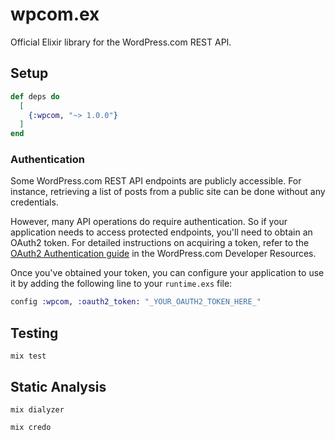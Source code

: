 # wpcom.ex

Official Elixir library for the WordPress.com REST API.

## Setup

```elixir
def deps do
  [
    {:wpcom, "~> 1.0.0"}
  ]
end
```

### Authentication

Some WordPress.com REST API endpoints are publicly accessible. For instance, retrieving a list of posts from a public site can be done without any credentials.

However, many API operations do require authentication. So if your application needs to access protected endpoints, you'll need to obtain an OAuth2 token. For detailed instructions on acquiring a token, refer to the [OAuth2 Authentication guide](https://developer.wordpress.com/docs/oauth2/) in the WordPress.com Developer Resources.

Once you've obtained your token, you can configure your application to use it by adding the following line to your `runtime.exs` file:

```elixir
config :wpcom, :oauth2_token: "_YOUR_OAUTH2_TOKEN_HERE_"
```

## Testing

```
mix test
```

## Static Analysis

```
mix dialyzer
```

```
mix credo
```
